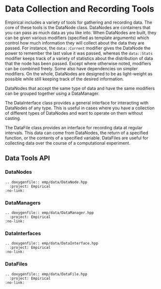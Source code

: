 # Data Collection and Recording Tools

Empirical includes a variety of tools for gathering and recording data.
The core of these tools is the DataNode class. DataNodes are containers
that you can pass as much data as you like into. When DataNodes are
built, they can be given various modifiers (specified as template
arguments) which control how much information they will collect about
the data they are passed. For instance, the `data::Current` modifier
gives the DataNode the power to remember the last value it was passed,
whereas the `data::Stats` modifier keeps track of a variety of
statistics about the distribution of data that the node has been
passed. Except where otherwise noted, modifiers can be combined freely.
Some also have dependencies on simpler modifiers. On the whole,
DataNodes are designed to be as light-weight as possible while still
keeping track of the desired information.

DataNodes that accept the same type of data and have the same modifiers
can be grouped together using a DataManager.

The DataInterface class provides a general interface for interacting
with DataNodes of any type. This is useful in cases where you have a
collection of different types of DataNodes and want to operate on them
without casting.

The DataFile class provides an interface for recording data at regular
intervals. This data can come from DataNodes, the return of a specified
function, or the contents of a specified variable. DataFiles are useful
for collecting data over the course of a computational experiment.

## Data Tools API

### DataNodes

```{eval-rst}
.. doxygenfile:: emp/data/DataNode.hpp
  :project: Empirical
:no-link:   
```

### DataManagers

```{eval-rst}
.. doxygenfile:: emp/data/DataManager.hpp
  :project: Empirical
:no-link:   
```

### DataInterfaces

```{eval-rst}
.. doxygenfile:: emp/data/DataInterface.hpp
  :project: Empirical
:no-link:   
```

### DataFiles

```{eval-rst}
.. doxygenfile:: emp/data/DataFile.hpp
  :project: Empirical
:no-link:   
```
